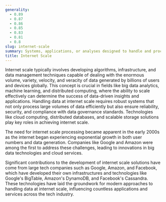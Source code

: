 ```yaml
---
generality:
  - 0.89
  - 0.87
  - 0.86
  - 0.85
  - 0.83
  - 0.81
  - 0.8
slug: internet-scale
summary: Systems, applications, or analyses designed to handle and process the vast and diverse data sets available across the entire internet.
title: Internet Scale
---
```


Internet scale typically involves developing algorithms, infrastructure, and data management techniques capable of dealing with the enormous volume, variety, velocity, and veracity of data generated by billions of users and devices globally. This concept is crucial in fields like big data analytics, machine learning, and distributed computing, where the ability to scale effectively can determine the success of data-driven insights and applications. Handling data at internet scale requires robust systems that not only process large volumes of data efficiently but also ensure reliability, security, and compliance with data governance standards. Technologies like cloud computing, distributed databases, and scalable storage solutions play key roles in achieving internet scale.

The need for internet scale processing became apparent in the early 2000s as the internet began experiencing exponential growth in both user numbers and data generation. Companies like Google and Amazon were among the first to address these challenges, leading to innovations in big data technologies and cloud services.

Significant contributions to the development of internet scale solutions have come from large tech companies such as Google, Amazon, and Facebook, which have developed their own infrastructures and technologies like Google's BigTable, Amazon's DynamoDB, and Facebook's Cassandra. These technologies have laid the groundwork for modern approaches to handling data at internet scale, influencing countless applications and services across the tech industry.
